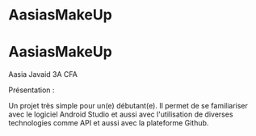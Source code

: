 # AasiasMakeUp

# AasiasMakeUp

Aasia Javaid 3A CFA

Présentation : 

Un projet très simple pour un(e) débutant(e). Il permet de se familiariser avec le logiciel Android Studio et aussi 
avec l'utilisation de diverses technologies comme API et aussi avec la plateforme Github.


